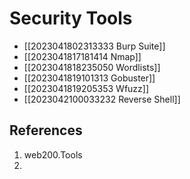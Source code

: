 # Security Tools

- [[2023041802313333 Burp Suite]]
- [[2023041817181414 Nmap]]
- [[2023041818235050 Wordlists]]
- [[2023041819101313 Gobuster]]
- [[2023041819205353 Wfuzz]]
- [[2023042100033232 Reverse Shell]]

## References
1. web200.Tools
2. 